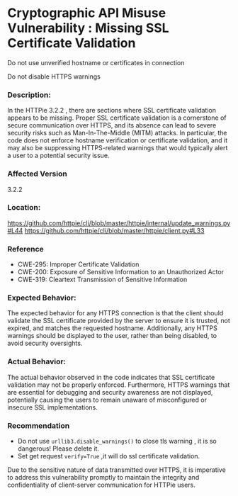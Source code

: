 # Cryptographic API Misuse Vulnerability : Missing SSL Certificate Validation

Do not use unverified hostname or certificates in connection

Do not disable HTTPS warnings

### Description:

In the HTTPie 3.2.2 , there are sections where SSL certificate validation appears to be missing. Proper SSL certificate validation is a cornerstone of secure communication over HTTPS, and its absence can lead to severe security risks such as Man-In-The-Middle (MITM) attacks. In particular, the code does not enforce hostname verification or certificate validation, and it may also be suppressing HTTPS-related warnings that would typically alert a user to a potential security issue.



### Affected Version

3.2.2

### Location:

https://github.com/httpie/cli/blob/master/httpie/internal/update_warnings.py#L44
https://github.com/httpie/cli/blob/master/httpie/client.py#L33

### Reference

- CWE-295: Improper Certificate Validation  
- CWE-200: Exposure of Sensitive Information to an Unauthorized Actor
- CWE-319: Cleartext Transmission of Sensitive Information

### Expected Behavior:

The expected behavior for any HTTPS connection is that the client should validate the SSL certificate provided by the server to ensure it is trusted, not expired, and matches the requested hostname. Additionally, any HTTPS warnings should be displayed to the user, rather than being disabled, to avoid security oversights.

### Actual Behavior:

The actual behavior observed in the code indicates that SSL certificate validation may not be properly enforced. Furthermore, HTTPS warnings that are essential for debugging and security awareness are not displayed, potentially causing the users to remain unaware of misconfigured or insecure SSL implementations.

### Recommendation

- Do not use `urllib3.disable_warnings()` to close tls warning , it is so dangerous! Please delete it.
- Set get request `verify=True` ,it will do ssl certificate validation.



Due to the sensitive nature of data transmitted over HTTPS, it is imperative to address this vulnerability promptly to maintain the integrity and confidentiality of client-server communication for HTTPie users.



